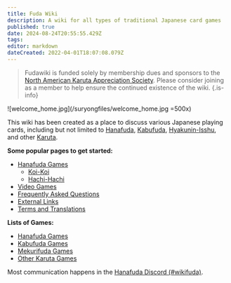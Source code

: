 ```yaml
---
title: Fuda Wiki
description: A wiki for all types of traditional Japanese card games
published: true
date: 2024-08-24T20:55:55.429Z
tags: 
editor: markdown
dateCreated: 2022-04-01T18:07:08.079Z
---
```


> Fudawiki is funded solely by membership dues and sponsors to the [North American Karuta Appreciation Society](https://opencollective.com/nakas).  Please consider joining as a member to help ensure the continued existence of the wiki.
{.is-info}

![welcome_home.jpg](/suryongfiles/welcome_home.jpg =500x)

This wiki has been created as a place to discuss various Japanese playing cards, including but not limited to [Hanafuda](/en/hanafuda), [Kabufuda](/en/kabufuda), [Hyakunin-Isshu](/en/uta-garuta/ogura-hyakunin-isshu), and other [Karuta](/en/karuta).


**Some popular pages to get started:**
- [Hanafuda Games](/en/hanafuda/games)
	- [Koi-Koi](/en/hanafuda/games/koi-koi)
  - [Hachi-Hachi](/en/hanafuda/games/hachi-hachi)
- [Video Games](/en/hanafuda/video-games)
- [Frequently Asked Questions](/en/hanafuda/FAQ)
- [External Links](/en/meta/external-sites)
- [Terms and Translations](/en/hanafuda/terms)

**Lists of Games:**
- [Hanafuda Games](/en/hanafuda/games)
- [Kabufuda Games](/en/kabufuda/games)
- [Mekurifuda Games](/en/mekurifuda/games)
- [Other Karuta Games](/en/karuta/games)

Most communication happens in the [Hanafuda Discord (#wikifuda)](https://discord.gg/N4mBquRJTt).